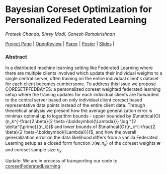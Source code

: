 # Bayesian Coreset Optimization for Personalized Federated Learning
_Prateek Chanda, Shrey Modi, Ganesh Ramakrishnan_

[Project Page](https://coresetfederatedlearning.github.io/) | [OpenReview](https://openreview.net/forum?id=uz7d2N2zul) | [Paper](https://openreview.net/pdf?id=uz7d2N2zul) | [Poster](https://iclr.cc/media/PosterPDFs/ICLR%202024/17557.png?t=1713590458.7719705) | [Slides](https://iclr.cc/media/iclr-2024/Slides/17557.pdf) |

### Abstract
In a distributed machine learning setting like Federated Learning where there are multiple clients involved which update their individual weights to a single central server, often training on the entire individual client's dataset for each client becomes cumbersome. To address this issue we propose CORESETPFEDBAYES: a personalized coreset weighted federated learning setup where the training updates for each individual clients are forwarded to the central server based on only individual client coreset based representative data points instead of the entire client data. Through theoretical analysis we present how the average generalization error is minimax optimal up to logarithm bounds - upper bounded by $\mathcal{O}(n_k^{-\frac{2 \beta}{2 \beta+\boldsymbol{\Lambda}}} \log ^{2 \delta^{\prime}}(n_k))$ and lower bounds of $\mathcal{O}(n_k^{-\frac{2 \beta}{2 \beta+\boldsymbol{\Lambda}}})$, and how the overall generalization error on the data likelihood differs from a vanilla Federated Learning setup as a closed form function ${\boldsymbol{\Im}}(\boldsymbol{w}, n_k)$ of the coreset weights $\boldsymbol{w}$ and coreset sample size $n_k$. 

Update: We are in process of transporting our code to [coresetFederatedLearning](https://github.com/coresetFederatedLearning/coresetFederatedLearning.github.io/)


